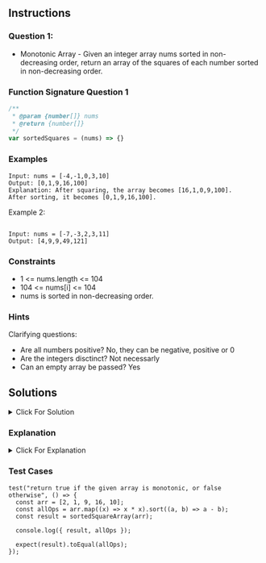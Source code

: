 ## Instructions

### Question 1:
- Monotonic Array -  Given an integer array nums sorted in non-decreasing order, return an array of the squares of each number sorted in non-decreasing order.

### Function Signature Question 1

```js
/**
 * @param {number[]} nums
 * @return {number[]}
 */
var sortedSquares = (nums) => {}
```
### Examples

```JS
Input: nums = [-4,-1,0,3,10]
Output: [0,1,9,16,100]
Explanation: After squaring, the array becomes [16,1,0,9,100].
After sorting, it becomes [0,1,9,16,100].
```

Example 2:
```JS

Input: nums = [-7,-3,2,3,11]
Output: [4,9,9,49,121]
```

### Constraints
- 1 <= nums.length <= 104
- 104 <= nums[i] <= 104
- nums is sorted in non-decreasing order.

### Hints
 Clarifying questions:
  - Are all numbers positive? No, they can be negative, positive or 0
  - Are the integers disctinct? Not necessarly
  - Can an empty array be passed? Yes

## Solutions
<details>
  <summary>Click For Solution</summary>

```JS
const sortedSquareArray = (arr) => {
  const sortedArray = arr.sort((a, b) => a - b);
  return sortedArray.map((x) => x * x);
};
```
</details>

### Explanation
<details>
  <summary>Click For Explanation</summary>

1. Input:

 * The function takes an array of numbers as input, arr.

2. Sorting:
```JS
arr.sort((a, b) => a - b);
```

* This line sorts the array arr in ascending order. The sort method uses a comparison function (a, b) => a - b to determine the order. If a is less than b, it returns a negative value, which means a should be placed before b in the sorted array. This will result in an array where the elements are ordered from the smallest to the largest.

3. Mapping:
```JS
  sortedArray.map((x) => x * x);
```

* After sorting the array, the map method is used to create a new array where each element is the square of the corresponding element in the sorted array. The map method applies the function (x) => x * x to each element x of the sortedArray.

4.Return Value:

 * The function returns the new array of squared values.
</details>

### Test Cases
```JS
test("return true if the given array is monotonic, or false otherwise", () => {
  const arr = [2, 1, 9, 16, 10];
  const allOps = arr.map((x) => x * x).sort((a, b) => a - b);
  const result = sortedSquareArray(arr);

  console.log({ result, allOps });

  expect(result).toEqual(allOps);
});
```
